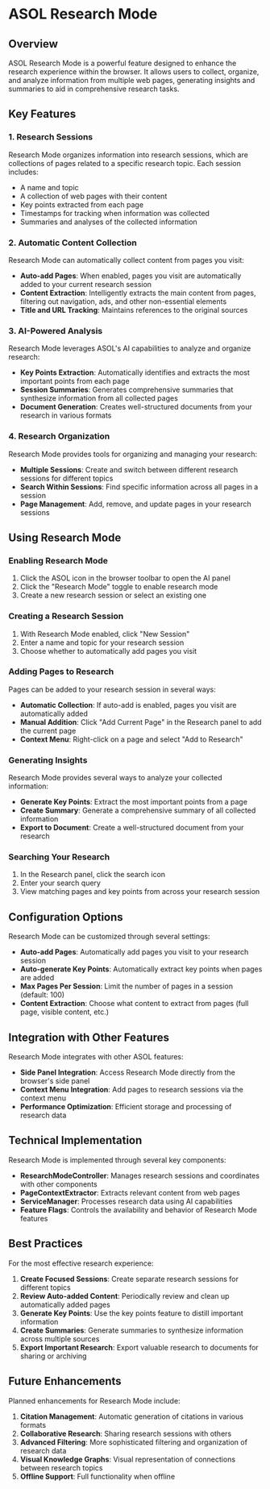 # ASOL Research Mode

## Overview

ASOL Research Mode is a powerful feature designed to enhance the research experience within the browser. It allows users to collect, organize, and analyze information from multiple web pages, generating insights and summaries to aid in comprehensive research tasks.

## Key Features

### 1. Research Sessions

Research Mode organizes information into research sessions, which are collections of pages related to a specific research topic. Each session includes:

- A name and topic
- A collection of web pages with their content
- Key points extracted from each page
- Timestamps for tracking when information was collected
- Summaries and analyses of the collected information

### 2. Automatic Content Collection

Research Mode can automatically collect content from pages you visit:

- **Auto-add Pages**: When enabled, pages you visit are automatically added to your current research session
- **Content Extraction**: Intelligently extracts the main content from pages, filtering out navigation, ads, and other non-essential elements
- **Title and URL Tracking**: Maintains references to the original sources

### 3. AI-Powered Analysis

Research Mode leverages ASOL's AI capabilities to analyze and organize research:

- **Key Points Extraction**: Automatically identifies and extracts the most important points from each page
- **Session Summaries**: Generates comprehensive summaries that synthesize information from all collected pages
- **Document Generation**: Creates well-structured documents from your research in various formats

### 4. Research Organization

Research Mode provides tools for organizing and managing your research:

- **Multiple Sessions**: Create and switch between different research sessions for different topics
- **Search Within Sessions**: Find specific information across all pages in a session
- **Page Management**: Add, remove, and update pages in your research sessions

## Using Research Mode

### Enabling Research Mode

1. Click the ASOL icon in the browser toolbar to open the AI panel
2. Click the "Research Mode" toggle to enable research mode
3. Create a new research session or select an existing one

### Creating a Research Session

1. With Research Mode enabled, click "New Session"
2. Enter a name and topic for your research session
3. Choose whether to automatically add pages you visit

### Adding Pages to Research

Pages can be added to your research session in several ways:

- **Automatic Collection**: If auto-add is enabled, pages you visit are automatically added
- **Manual Addition**: Click "Add Current Page" in the Research panel to add the current page
- **Context Menu**: Right-click on a page and select "Add to Research"

### Generating Insights

Research Mode provides several ways to analyze your collected information:

- **Generate Key Points**: Extract the most important points from a page
- **Create Summary**: Generate a comprehensive summary of all collected information
- **Export to Document**: Create a well-structured document from your research

### Searching Your Research

1. In the Research panel, click the search icon
2. Enter your search query
3. View matching pages and key points from across your research session

## Configuration Options

Research Mode can be customized through several settings:

- **Auto-add Pages**: Automatically add pages you visit to your research session
- **Auto-generate Key Points**: Automatically extract key points when pages are added
- **Max Pages Per Session**: Limit the number of pages in a session (default: 100)
- **Content Extraction**: Choose what content to extract from pages (full page, visible content, etc.)

## Integration with Other Features

Research Mode integrates with other ASOL features:

- **Side Panel Integration**: Access Research Mode directly from the browser's side panel
- **Context Menu Integration**: Add pages to research sessions via the context menu
- **Performance Optimization**: Efficient storage and processing of research data

## Technical Implementation

Research Mode is implemented through several key components:

- **ResearchModeController**: Manages research sessions and coordinates with other components
- **PageContextExtractor**: Extracts relevant content from web pages
- **ServiceManager**: Processes research data using AI capabilities
- **Feature Flags**: Controls the availability and behavior of Research Mode features

## Best Practices

For the most effective research experience:

1. **Create Focused Sessions**: Create separate research sessions for different topics
2. **Review Auto-added Content**: Periodically review and clean up automatically added pages
3. **Generate Key Points**: Use the key points feature to distill important information
4. **Create Summaries**: Generate summaries to synthesize information across multiple sources
5. **Export Important Research**: Export valuable research to documents for sharing or archiving

## Future Enhancements

Planned enhancements for Research Mode include:

1. **Citation Management**: Automatic generation of citations in various formats
2. **Collaborative Research**: Sharing research sessions with others
3. **Advanced Filtering**: More sophisticated filtering and organization of research data
4. **Visual Knowledge Graphs**: Visual representation of connections between research topics
5. **Offline Support**: Full functionality when offline